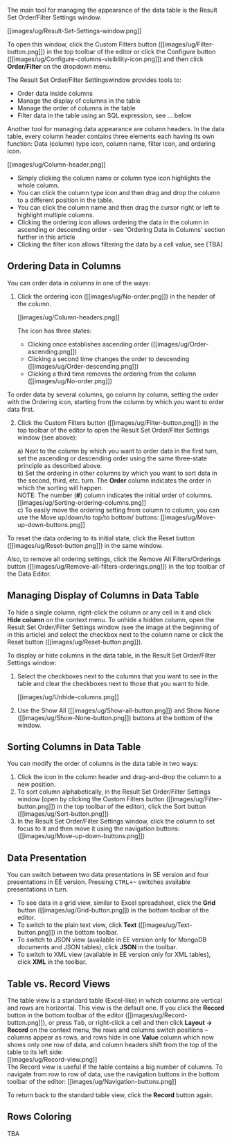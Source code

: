 The main tool for managing the appearance of the data table is the Result Set Order/Filter Settings window.

[[images/ug/Result-Set-Settings-window.png]]

To open this window, click the Custom Filters button ([[images/ug/Filter-button.png]]) in the top toolbar of the editor or click the Configure button ([[images/ug/Configure-columns-visibility-icon.png]]) and then click **Order/Filter** on the dropdown menu.

The Result Set Order/Filter Settingswindow provides tools to:
* Order data inside columns
* Manage the display of columns in the table
* Manage the order of columns in the table
* Filter data in the table using an SQL expression, see … below

Another tool for managing data appearance are column headers. In the data table, every column header contains three elements each having its own function: Data (column) type icon, column name, filter icon, and ordering icon.

[[images/ug/Column-header.png]]

* Simply clicking the column name or column type icon highlights the whole column.
* You can click the column type icon and then drag and drop the column to a different position in the table.
* You can click the column name and then drag the cursor right or left to highlight multiple columns. 
* Clicking the ordering icon allows ordering the data in the column in ascending or descending order - see 'Ordering Data in Columns' section further in this article
* Clicking the filter icon allows filtering the data by a cell value, see [TBA]

## Ordering Data in Columns
You can order data in columns in one of the ways:
1. Click the ordering icon  ([[images/ug/No-order.png]]) in the header of the column.

   [[images/ug/Column-headers.png]]  

   The icon has three states:  
   * Clicking once establishes ascending order ([[images/ug/Order-ascending.png]]) 
   * Clicking a second time changes the order to descending ([[images/ug/Order-descending.png]])  
   * Clicking a third time removes the ordering from the column ([[images/ug/No-order.png]])  

To order data by several columns, go column by column, setting the order with the Ordering icon, starting from the column by which you want to order data first.
  
2. Click the Custom Filters button ([[images/ug/Filter-button.png]]) in the top toolbar of the editor to open the Result Set Order/Filter Settings window (see above):

   a) Next to the column by which you want to order data in the first turn, set the ascending or descending order using the same three-state principle as described above.  
   b) Set the ordering in other columns by which you want to sort data in the second, third, etc. turn. The **Order** column indicates the order in which the sorting will happen.  
   NOTE: The number (**#**) column indicates the initial order of columns.  
   [[images/ug/Sorting-ordering-columns.png]]  
   c) To easily move the ordering setting from column to column, you can use the Move up/down/to top/to bottom/ buttons: [[images/ug/Move-up-down-buttons.png]]   

To reset the data ordering to its initial state, click the Reset button ([[images/ug/Reset-button.png]]) in the same window.

Also, to remove all ordering settings, click the Remove All Filters/Orderings button ([[images/ug/Remove-all-filters-orderings.png]]) in the top toolbar of the Data Editor.

## Managing Display of Columns in Data Table

To hide a single column, right-click the column or any cell in it and click **Hide column** on the context menu. To unhide a hidden column, open the Result Set Order/Filter Settings window (see the image at the beginning of in this article) and select the checkbox next to the column name or click the Reset button ([[images/ug/Reset-button.png]]).

To display or hide columns in the data table, in the Result Set Order/Filter Settings window:
1. Select the checkboxes next to the columns that you want to see in the table and clear the checkboxes next to those that you want to hide.

   [[images/ug/Unhide-columns.png]]  

2. Use the Show All ([[images/ug/Show-all-button.png]])  and Show None ([[images/ug/Show-None-button.png]]) buttons at the bottom of the window.

## Sorting Columns in Data Table

You can modify the order of columns in the data table in two ways:
1.	Click the icon in the column header and drag-and-drop the column to a new position.
2.	To sort column alphabetically, in the Result Set Order/Filter Settings window (open by clicking the Custom Filters button ([[images/ug/Filter-button.png]]) in the top toolbar of the editor), click the Sort button ([[images/ug/Sort-button.png]])
3.	In the Result Set Order/Filter Settings window, click the column to set focus to it and then move it using the navigation buttons: ([[images/ug/Move-up-down-buttons.png]])

## Data Presentation

You can switch between two data presentations in SE version and four presentations in EE version. Pressing <kbd>CTRL+~</kbd> switches available presentations in turn.
* To see data in a grid view, similar to Excel spreadsheet, click the **Grid** button ([[images/ug/Grid-button.png]]) in the bottom toolbar of the editor.
* To switch to the plain text view, click **Text** ([[images/ug/Text-button.png]]) in the bottom toolbar.
* To switch to JSON view (available in EE version only for MongoDB documents and JSON tables), click **JSON** in the toolbar.
* To switch to XML view (available in EE version only for XML tables), click **XML** in the toolbar.

## Table vs. Record Views

The table view is a standard table (Excel-like) in which columns are vertical and rows are horizontal. This view is the default one. If you click the **Record** button in the bottom toolbar of the editor ([[images/ug/Record-button.png]]), or press <kbd>Tab</kbd>, or right-click a cell and then click **Layout -> Record** on the context menu, the rows and columns switch positions – columns appear as rows, and rows hide in one **Value** column which now shows only one row of data, and column headers shift from the top of the table to its left side:    
[[images/ug/Record-view.png]]  
The Record view is useful if the table contains a big number of columns. To navigate from row to row of data, use the navigation buttons in the bottom toolbar of the editor: [[images/ug/Navigation-buttons.png]]

To return back to the standard table view, click the **Record** button again.

## Rows Coloring
TBA